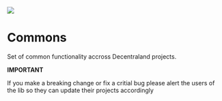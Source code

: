 ![](https://raw.githubusercontent.com/decentraland/web/gh-pages/img/decentraland.ico)

# Commons

Set of common functionality accross Decentraland projects.

**IMPORTANT**

If you make a breaking change or fix a critial bug please alert the users of the lib so they can update their projects accordingly
